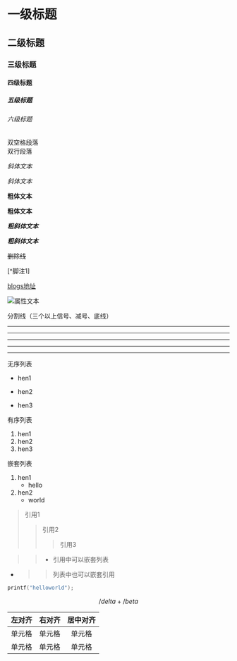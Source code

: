 # 一级标题
## 二级标题
### 三级标题
#### 四级标题
##### 五级标题
###### 六级标题

双空格段落  
双行段落

*斜体文本*

_斜体文本_

**粗体文本**

__粗体文本__

***粗斜体文本***

___粗斜体文本___

~~删除线~~

[^脚注1]

[^脚注2]:helloworld

[blogs地址](du-xiang.github.io)

![属性文本](./image/test.png)

分割线（三个以上信号、减号、底线）
***
* * *
*****
- - -
----------

无序列表
* hen1
+ hen2
- hen3

有序列表
1. hen1
2. hen2
3. hen3

嵌套列表
1. hen1
    * hello
2. hen2
    + world

>引用1
>>引用2
>>>引用3

>>* 引用中可以嵌套列表
* >>列表中也可以嵌套引用

```c
printf("helloworld");
```

$$
/delta + /beta
$$

| 左对齐 | 右对齐 | 居中对齐 |
| :----- | ----: | :----:  |
| 单元格 | 单元格 | 单元格   |
| 单元格 | 单元格 | 单元格   |
